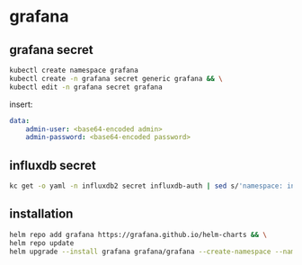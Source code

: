 # grafana

## grafana secret

```bash
kubectl create namespace grafana
kubectl create -n grafana secret generic grafana && \
kubectl edit -n grafana secret grafana
```

insert:

```yaml
data:
    admin-user: <base64-encoded admin>
    admin-password: <base64-encoded password>
```

## influxdb secret

```bash
kc get -o yaml -n influxdb2 secret influxdb-auth | sed s/'namespace: influxdb2'/'namespace: grafana'/ | kc apply -f -
```

## installation

```bash
helm repo add grafana https://grafana.github.io/helm-charts && \
helm repo update
helm upgrade --install grafana grafana/grafana --create-namespace --namespace grafana --values 30-grafana/values.yaml
```
